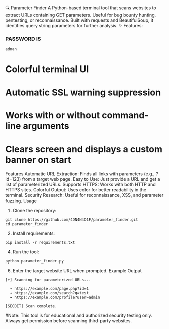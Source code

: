 🔍 Parameter Finder
A Python-based terminal tool that scans websites to extract URLs containing GET parameters. Useful for bug bounty hunting, pentesting, or reconnaissance. Built with requests and BeautifulSoup, it identifies query string parameters for further analysis.
✨ Features:
### PASSWORD IS 
```
adnan
```
# Colorful terminal UI

# Automatic SSL warning suppression

# Works with or without command-line arguments

# Clears screen and displays a custom banner on start


Features
Automatic URL Extraction: Finds all links with parameters (e.g., ?id=123) from a target web page.
Easy to Use: Just provide a URL and get a list of parameterized URLs.
Supports HTTPS: Works with both HTTP and HTTPS sites.
Colorful Output: Uses color for better readability in the terminal.
Security Research: Useful for reconnaissance, XSS, and parameter fuzzing.
Usage
1. Clone the repository:
```
git clone https://github.com/4DN4N4D1F/parameter_finder.git
cd parameter_finder
```
2. Install requirements:
```
pip install -r requirements.txt
```
4. Run the tool:
```
python parameter_finder.py
```
6. Enter the target website URL when prompted.
Example Output
```
[+] Scanning for parameterized URLs...

  → https://example.com/page.php?id=1
  → https://example.com/search?q=test
  → https://example.com/profile?user=admin

[SECDET] Scan complete.
```

#Note:
This tool is for educational and authorized security testing only.
Always get permission before scanning third-party websites.
